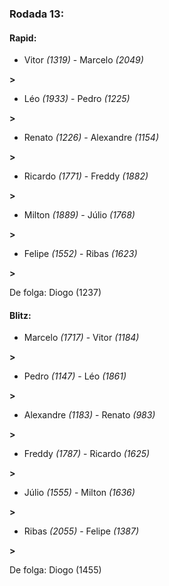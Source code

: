 ### Rodada 13:

#### Rapid:

* Vitor *(1319)*     -     Marcelo *(2049)*

 **>** 
* Léo *(1933)*     -     Pedro *(1225)*

 **>** 
* Renato *(1226)*     -     Alexandre *(1154)*

 **>** 
* Ricardo *(1771)*     -     Freddy *(1882)*

 **>** 
* Milton *(1889)*     -     Júlio *(1768)*

 **>** 
* Felipe *(1552)*     -     Ribas *(1623)*

 **>** 

De folga: Diogo (1237)

#### Blitz:

* Marcelo *(1717)*     -     Vitor *(1184)*

 **>** 
* Pedro *(1147)*     -     Léo *(1861)*

 **>** 
* Alexandre *(1183)*     -     Renato *(983)*

 **>** 
* Freddy *(1787)*     -     Ricardo *(1625)*

 **>** 
* Júlio *(1555)*     -     Milton *(1636)*

 **>** 
* Ribas *(2055)*     -     Felipe *(1387)*

 **>** 

De folga: Diogo (1455)

